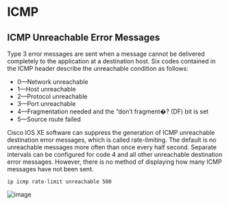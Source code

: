 # ICMP

## ICMP Unreachable Error Messages

Type 3 error messages are sent when a message cannot be delivered completely to the application at a destination host. Six codes contained in the ICMP header describe the unreachable condition as follows:

- 0—Network unreachable
- 1—Host unreachable
- 2—Protocol unreachable
- 3—Port unreachable
- 4—Fragmentation needed and the “don’t fragment�? (DF) bit is set
- 5—Source route failed
  
Cisco IOS XE software can suppress the generation of ICMP unreachable destination error messages, which is called rate-limiting. The default is no unreachable messages more often than once every half second. Separate intervals can be configured for code 4 and all other unreachable destination error messages. However, there is no method of displaying how many ICMP messages have not been sent.

```
ip icmp rate-limit unreachable 500
```

![image](https://github.com/phph9/Foundation/assets/116812447/b3cd1bce-c83a-42ac-9bf8-68672020549c)
